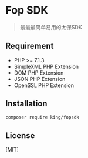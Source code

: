 # Fop SDK

> 最最最简单易用的太保SDK

## Requirement

- PHP >= 7.1.3
- SimpleXML PHP Extension
- DOM PHP Extension
- JSON PHP Extension
- OpenSSL PHP Extension

## Installation

```bash
composer require king/fopsdk
```

## License

[MIT]
